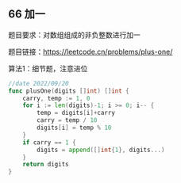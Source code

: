 ## 66 加一

题目要求：对数组组成的非负整数进行加一

题目链接：https://leetcode.cn/problems/plus-one/



算法1：细节题，注意进位

```go
//date 2022/09/20
func plusOne(digits []int) []int {
    carry, temp := 1, 0
    for i := len(digits)-1; i >= 0; i-- {
        temp = digits[i]+carry
        carry = temp / 10
        digits[i] = temp % 10
    }
    if carry == 1 {
        digits = append([]int{1}, digits...)
    }
    return digits
}
```

